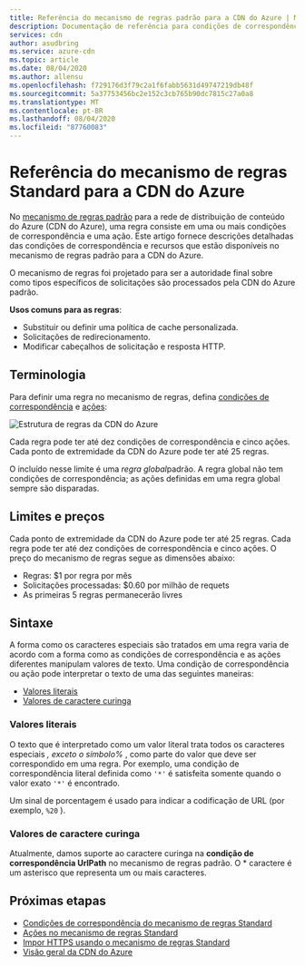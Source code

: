 ```yaml
---
title: Referência do mecanismo de regras padrão para a CDN do Azure | Microsoft Docs
description: Documentação de referência para condições de correspondência e ações no mecanismo de regras padrão para a rede de distribuição de conteúdo do Azure (CDN do Azure).
services: cdn
author: asudbring
ms.service: azure-cdn
ms.topic: article
ms.date: 08/04/2020
ms.author: allensu
ms.openlocfilehash: f729176d3f79c2a1f6fabb5631d49747219db48f
ms.sourcegitcommit: 5a37753456bc2e152c3cb765b90dc7815c27a0a8
ms.translationtype: MT
ms.contentlocale: pt-BR
ms.lasthandoff: 08/04/2020
ms.locfileid: "87760083"
---
```

# <a name="standard-rules-engine-reference-for-azure-cdn"></a>Referência do mecanismo de regras Standard para a CDN do Azure

No [mecanismo de regras padrão](cdn-standard-rules-engine.md) para a rede de distribuição de conteúdo do Azure (CDN do Azure), uma regra consiste em uma ou mais condições de correspondência e uma ação. Este artigo fornece descrições detalhadas das condições de correspondência e recursos que estão disponíveis no mecanismo de regras padrão para a CDN do Azure.

O mecanismo de regras foi projetado para ser a autoridade final sobre como tipos específicos de solicitações são processados pela CDN do Azure padrão.

**Usos comuns para as regras**:

- Substituir ou definir uma política de cache personalizada.
- Solicitações de redirecionamento.
- Modificar cabeçalhos de solicitação e resposta HTTP.

## <a name="terminology"></a>Terminologia

Para definir uma regra no mecanismo de regras, defina [condições de correspondência](cdn-standard-rules-engine-match-conditions.md) e [ações](cdn-standard-rules-engine-actions.md):

 ![Estrutura de regras da CDN do Azure](./media/cdn-standard-rules-engine-reference/cdn-rules-structure.png)

Cada regra pode ter até dez condições de correspondência e cinco ações. Cada ponto de extremidade da CDN do Azure pode ter até 25 regras. 

O incluído nesse limite é uma *regra global*padrão. A regra global não tem condições de correspondência; as ações definidas em uma regra global sempre são disparadas.

## <a name="limits-and-pricing"></a>Limites e preços 

Cada ponto de extremidade da CDN do Azure pode ter até 25 regras. Cada regra pode ter até dez condições de correspondência e cinco ações. O preço do mecanismo de regras segue as dimensões abaixo: 
- Regras: $1 por regra por mês 
- Solicitações processadas: $0.60 por milhão de requets
- As primeiras 5 regras permanecerão livres

## <a name="syntax"></a>Sintaxe

A forma como os caracteres especiais são tratados em uma regra varia de acordo com a forma como as condições de correspondência e as ações diferentes manipulam valores de texto. Uma condição de correspondência ou ação pode interpretar o texto de uma das seguintes maneiras:

- [Valores literais](#literal-values)
- [Valores de caractere curinga](#wildcard-values)


### <a name="literal-values"></a>Valores literais

O texto que é interpretado como um valor literal trata todos os caracteres especiais *, exceto o símbolo%* , como parte do valor que deve ser correspondido em uma regra. Por exemplo, uma condição de correspondência literal definida como `'*'` é satisfeita somente quando o valor exato `'*'` é encontrado.

Um sinal de porcentagem é usado para indicar a codificação de URL (por exemplo, `%20` ).

### <a name="wildcard-values"></a>Valores de caractere curinga

Atualmente, damos suporte ao caractere curinga na **condição de correspondência UrlPath** no mecanismo de regras padrão. O \* caractere é um asterisco que representa um ou mais caracteres. 

## <a name="next-steps"></a>Próximas etapas

- [Condições de correspondência do mecanismo de regras Standard](cdn-standard-rules-engine-match-conditions.md)
- [Ações no mecanismo de regras Standard](cdn-standard-rules-engine-actions.md)
- [Impor HTTPS usando o mecanismo de regras Standard](cdn-standard-rules-engine.md)
- [Visão geral da CDN do Azure](cdn-overview.md)
